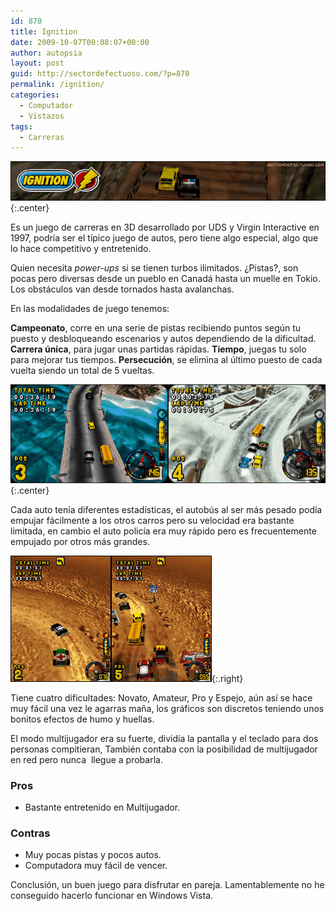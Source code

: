 ```yaml
---
id: 870
title: Ignition
date: 2009-10-07T00:08:07+00:00
author: autopsia
layout: post
guid: http://sectordefectuoso.com/?p=870
permalink: /ignition/
categories:
  - Computador
  - Vistazos
tags:
  - Carreras
---
```

![Ignition](/images/2009/10/ignition.png){:.center}

Es un juego de carreras en 3D desarrollado por UDS y Virgin Interactive en 1997, podría ser el típico juego de autos, pero tiene algo especial, algo que lo hace competitivo y entretenido.

Quien necesita _power-ups_ si se tienen turbos ilimitados. ¿Pistas?, son pocas pero diversas desde un pueblo en Canadá hasta un muelle en Tokio. Los obstáculos van desde tornados hasta avalanchas.

<!--more-->

En las modalidades de juego tenemos:

**Campeonato**, corre en una serie de pistas recibiendo puntos según tu puesto y desbloqueando escenarios y autos dependiendo de la dificultad. **Carrera única**, para jugar unas partidas rápidas. **Tiempo**, juegas tu solo para mejorar tus tiempos. **Persecución**, se elimina al último puesto de cada vuelta siendo un total de 5 vueltas.

![Pistas en Ignition](/images/2009/10/ignitionpistas.jpg){:.center}

Cada auto tenía diferentes estadísticas, el autobús al ser más pesado podía empujar fácilmente a los otros carros pero su velocidad era bastante limitada, en cambio el auto policía era muy rápido pero es frecuentemente empujado por otros más grandes.

![Multijugador en Ignition](/images/2009/10/ignitionmulti.jpg){:.right}

Tiene cuatro dificultades: Novato, Amateur, Pro y Espejo, aún así se hace muy fácil una vez le agarras maña, los gráficos son discretos teniendo unos bonitos efectos de humo y huellas.

El modo multijugador era su fuerte, dividía la pantalla y el teclado para dos personas compitieran, También contaba con la posibilidad de multijugador en red pero nunca  llegue a probarla.

### Pros

  * Bastante entretenido en Multijugador.

### Contras

  * Muy pocas pistas y pocos autos.
  * Computadora muy fácil de vencer.

Conclusión, un buen juego para disfrutar en pareja. Lamentablemente no he conseguido hacerlo funcionar en Windows Vista.
